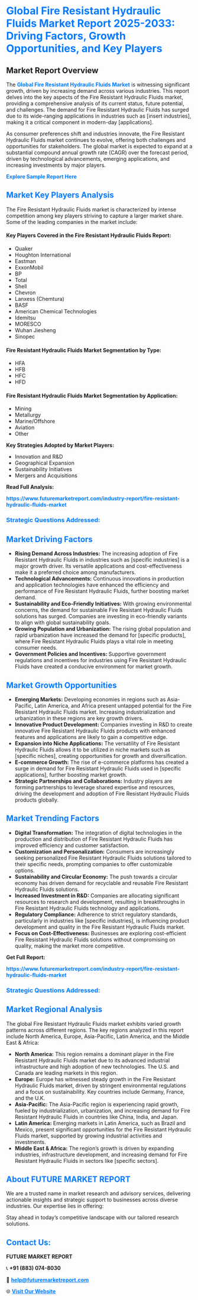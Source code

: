 <h1 style="color: #007BFF;">Global Fire Resistant Hydraulic Fluids Market Report 2025-2033: Driving Factors, Growth Opportunities, and Key Players</h1>

<section id="overview">
<h2>Market Report Overview</h2>
<p>The <a href="https://www.futuremarketreport.com/industry-report/fire-resistant-hydraulic-fluids-market" style="color: #007BFF; text-decoration: none;"><strong>Global Fire Resistant Hydraulic Fluids Market</strong></a> is witnessing significant growth, driven by increasing demand across various industries. This report delves into the key aspects of the Fire Resistant Hydraulic Fluids market, providing a comprehensive analysis of its current status, future potential, and challenges. The demand for Fire Resistant Hydraulic Fluids has surged due to its wide-ranging applications in industries such as [insert industries], making it a critical component in modern-day [applications].</p>
<p>As consumer preferences shift and industries innovate, the Fire Resistant Hydraulic Fluids market continues to evolve, offering both challenges and opportunities for stakeholders. The global market is expected to expand at a substantial compound annual growth rate (CAGR) over the forecast period, driven by technological advancements, emerging applications, and increasing investments by major players.</p>
</section>

<section id="overview">
<p><a href="https://www.futuremarketreport.com/request-sample/reportId=30164" style="color: #007BFF; text-decoration: none;"><strong>Explore Sample Report Here</strong></a></p>
</section>

<section id="key-players">
<h2 style="color: #007BFF;">Market Key Players Analysis</h2>
<p>The Fire Resistant Hydraulic Fluids market is characterized by intense competition among key players striving to capture a larger market share. Some of the leading companies in the market include:</p>
<h4>Key Players Covered in the Fire Resistant Hydraulic Fluids Report:</h4>
<ul><li>Quaker</li><li>Houghton International</li><li>Eastman</li><li>ExxonMobil</li><li>BP</li><li>Total</li><li>Shell</li><li>Chevron</li><li>Lanxess (Chemtura)</li><li>BASF</li><li>American Chemical Technologies</li><li>Idemitsu</li><li>MORESCO</li><li>Wuhan Jiesheng</li><li>Sinopec</li></ul>
<h4>Fire Resistant Hydraulic Fluids Market Segmentation by Type:</h4>
<ul><li>HFA</li><li>HFB</li><li>HFC</li><li>HFD</li></ul>

<h4>Fire Resistant Hydraulic Fluids Market Segmentation by Application:</h4>
<ul><li>Mining</li><li>Metallurgy</li><li>Marine/Offshore</li><li>Aviation</li><li>Other</li></ul>
<p><strong>Key Strategies Adopted by Market Players:</strong></p>
<ul>
<li>Innovation and R&D</li>
<li>Geographical Expansion</li>
<li>Sustainability Initiatives</li>
<li>Mergers and Acquisitions</li>
</ul>
</section>

<section>
<p><strong>Read Full Analysis: </strong></p><a href="https://www.futuremarketreport.com/industry-report/fire-resistant-hydraulic-fluids-market" style="color: #007BFF; text-decoration: none;"><strong>https://www.futuremarketreport.com/industry-report/fire-resistant-hydraulic-fluids-market</strong></a>
<h3 style="color: #007BFF;">Strategic Questions Addressed:</h3>
</section>

<section id="driving-factors">
<h2 style="color: #007BFF;">Market Driving Factors</h2>
<ul>
<li><strong>Rising Demand Across Industries:</strong> The increasing adoption of Fire Resistant Hydraulic Fluids in industries such as [specific industries] is a major growth driver. Its versatile applications and cost-effectiveness make it a preferred choice among manufacturers.</li>
<li><strong>Technological Advancements:</strong> Continuous innovations in production and application technologies have enhanced the efficiency and performance of Fire Resistant Hydraulic Fluids, further boosting market demand.</li>
<li><strong>Sustainability and Eco-Friendly Initiatives:</strong> With growing environmental concerns, the demand for sustainable Fire Resistant Hydraulic Fluids solutions has surged. Companies are investing in eco-friendly variants to align with global sustainability goals.</li>
<li><strong>Growing Population and Urbanization:</strong> The rising global population and rapid urbanization have increased the demand for [specific products], where Fire Resistant Hydraulic Fluids plays a vital role in meeting consumer needs.</li>
<li><strong>Government Policies and Incentives:</strong> Supportive government regulations and incentives for industries using Fire Resistant Hydraulic Fluids have created a conducive environment for market growth.</li>
</ul>
</section>

<section id="growth-opportunities">
<h2 style="color: #007BFF;">Market Growth Opportunities</h2>
<ul>
<li><strong>Emerging Markets:</strong> Developing economies in regions such as Asia-Pacific, Latin America, and Africa present untapped potential for the Fire Resistant Hydraulic Fluids market. Increasing industrialization and urbanization in these regions are key growth drivers.</li>
<li><strong>Innovative Product Development:</strong> Companies investing in R&D to create innovative Fire Resistant Hydraulic Fluids products with enhanced features and applications are likely to gain a competitive edge.</li>
<li><strong>Expansion into Niche Applications:</strong> The versatility of Fire Resistant Hydraulic Fluids allows it to be utilized in niche markets such as [specific niches], creating opportunities for growth and diversification.</li>
<li><strong>E-commerce Growth:</strong> The rise of e-commerce platforms has created a surge in demand for Fire Resistant Hydraulic Fluids used in [specific applications], further boosting market growth.</li>
<li><strong>Strategic Partnerships and Collaborations:</strong> Industry players are forming partnerships to leverage shared expertise and resources, driving the development and adoption of Fire Resistant Hydraulic Fluids products globally.</li>
</ul>
</section>

<section id="trending-factors">
<h2 style="color: #007BFF;">Market Trending Factors</h2>
<ul>
<li><strong>Digital Transformation:</strong> The integration of digital technologies in the production and distribution of Fire Resistant Hydraulic Fluids has improved efficiency and customer satisfaction.</li>
<li><strong>Customization and Personalization:</strong> Consumers are increasingly seeking personalized Fire Resistant Hydraulic Fluids solutions tailored to their specific needs, prompting companies to offer customizable options.</li>
<li><strong>Sustainability and Circular Economy:</strong> The push towards a circular economy has driven demand for recyclable and reusable Fire Resistant Hydraulic Fluids solutions.</li>
<li><strong>Increased Investment in R&D:</strong> Companies are allocating significant resources to research and development, resulting in breakthroughs in Fire Resistant Hydraulic Fluids technology and applications.</li>
<li><strong>Regulatory Compliance:</strong> Adherence to strict regulatory standards, particularly in industries like [specific industries], is influencing product development and quality in the Fire Resistant Hydraulic Fluids market.</li>
<li><strong>Focus on Cost-Effectiveness:</strong> Businesses are exploring cost-efficient Fire Resistant Hydraulic Fluids solutions without compromising on quality, making the market more competitive.</li>
</ul>
</section>

<section>
<p><strong>Get Full Report: </strong></p><a href="https://www.futuremarketreport.com/industry-report/fire-resistant-hydraulic-fluids-market" style="color: #007BFF; text-decoration: none;"><strong>https://www.futuremarketreport.com/industry-report/fire-resistant-hydraulic-fluids-market</strong></a>
<h3 style="color: #007BFF;">Strategic Questions Addressed:</h3>
</section>


<section id="regional-analysis">
<h2 style="color: #007BFF;">Market Regional Analysis</h2>
<p>The global Fire Resistant Hydraulic Fluids market exhibits varied growth patterns across different regions. The key regions analyzed in this report include North America, Europe, Asia-Pacific, Latin America, and the Middle East & Africa:</p>
<ul>
<li><strong>North America:</strong> This region remains a dominant player in the Fire Resistant Hydraulic Fluids market due to its advanced industrial infrastructure and high adoption of new technologies. The U.S. and Canada are leading markets in this region.</li>
<li><strong>Europe:</strong> Europe has witnessed steady growth in the Fire Resistant Hydraulic Fluids market, driven by stringent environmental regulations and a focus on sustainability. Key countries include Germany, France, and the U.K.</li>
<li><strong>Asia-Pacific:</strong> The Asia-Pacific region is experiencing rapid growth, fueled by industrialization, urbanization, and increasing demand for Fire Resistant Hydraulic Fluids in countries like China, India, and Japan.</li>
<li><strong>Latin America:</strong> Emerging markets in Latin America, such as Brazil and Mexico, present significant opportunities for the Fire Resistant Hydraulic Fluids market, supported by growing industrial activities and investments.</li>
<li><strong>Middle East & Africa:</strong> The region’s growth is driven by expanding industries, infrastructure development, and increasing demand for Fire Resistant Hydraulic Fluids in sectors like [specific sectors].</li>
</ul>
</section>

<footer>
<h2 style="color: #007BFF;">About FUTURE MARKET REPORT</h2>
<p>We are a trusted name in market research and advisory services, delivering actionable insights and strategic support to businesses across diverse industries. Our expertise lies in offering:</p>

<p>Stay ahead in today’s competitive landscape with our tailored research solutions.</p>

<h2 style="color: #007BFF;">Contact Us:</h2>
<p><strong>FUTURE MARKET REPORT</strong></p>
<p>📞 <strong>+91 (883) 074-8030</strong></p>
<p>📧 <strong><a href="mailto:help@futuremarketreport.com" style="color: #007BFF;">help@futuremarketreport.com</a></strong></p>
<p>🌐 <strong><a href="https://www.futuremarketreport.com/" style="color: #007BFF;">Visit Our Website</a></strong></p>
</footer>